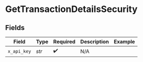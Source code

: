 # GetTransactionDetailsSecurity


## Fields

| Field              | Type               | Required           | Description        | Example            |
| ------------------ | ------------------ | ------------------ | ------------------ | ------------------ |
| `x_api_key`        | *str*              | :heavy_check_mark: | N/A                |                    |